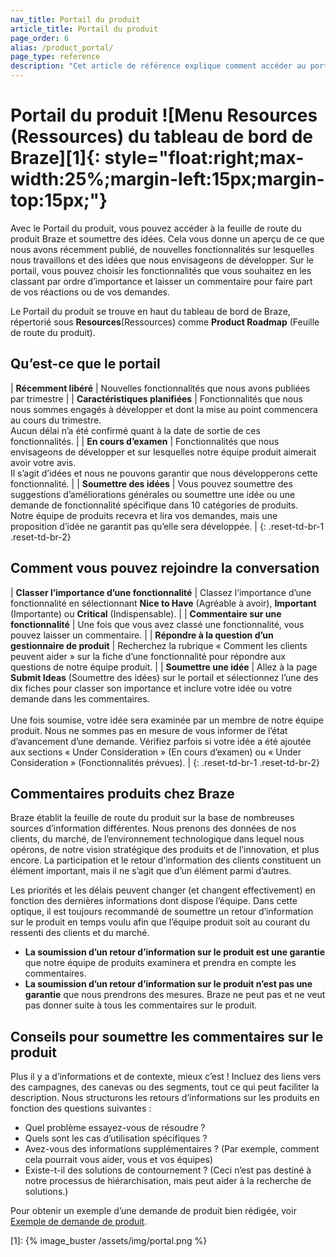 ```yaml
---
nav_title: Portail du produit
article_title: Portail du produit
page_order: 6
alias: /product_portal/
page_type: reference
description: "Cet article de référence explique comment accéder au portail du produit Braze et l’utiliser à partir du tableau de bord."
---
```


# Portail du produit ![Menu Resources (Ressources) du tableau de bord de Braze][1]{: style="float:right;max-width:25%;margin-left:15px;margin-top:15px;"}

Avec le Portail du produit, vous pouvez accéder à la feuille de route du produit Braze et soumettre des idées. Cela vous donne un aperçu de ce que nous avons récemment publié, de nouvelles fonctionnalités sur lesquelles nous travaillons et des idées que nous envisageons de développer. Sur le portail, vous pouvez choisir les fonctionnalités que vous souhaitez en les classant par ordre d’importance et laisser un commentaire pour faire part de vos réactions ou de vos demandes. 

Le Portail du produit se trouve en haut du tableau de bord de Braze, répertorié sous **Resources**(Ressources) comme **Product Roadmap** (Feuille de route du produit).

## Qu’est-ce que le portail

| **Récemment libéré** | Nouvelles fonctionnalités que nous avons publiées par trimestre |
| **Caractéristiques planifiées** | Fonctionnalités que nous nous sommes engagés à développer et dont la mise au point commencera au cours du trimestre. <br>Aucun délai n’a été confirmé quant à la date de sortie de ces fonctionnalités. |
| **En cours d’examen** | Fonctionnalités que nous envisageons de développer et sur lesquelles notre équipe produit aimerait avoir votre avis. <br>Il s’agit d’idées et nous ne pouvons garantir que nous développerons cette fonctionnalité. |
| **Soumettre des idées** | Vous pouvez soumettre des suggestions d’améliorations générales ou soumettre une idée ou une demande de fonctionnalité spécifique dans 10 catégories de produits. <br>Notre équipe de produits recevra et lira vos demandes, mais une proposition d’idée ne garantit pas qu’elle sera développée. |
{: .reset-td-br-1 .reset-td-br-2}

## Comment vous pouvez rejoindre la conversation

| **Classer l’importance d’une fonctionnalité** | Classez l’importance d’une fonctionnalité en sélectionnant **Nice to Have** (Agréable à avoir), **Important** (Importante) ou **Critical** (Indispensable). |
| **Commentaire sur une fonctionnalité** | Une fois que vous avez classé une fonctionnalité, vous pouvez laisser un commentaire. |
| **Répondre à la question d’un gestionnaire de produit** | Recherchez la rubrique « Comment les clients peuvent aider » sur la fiche d’une fonctionnalité pour répondre aux questions de notre équipe produit. |
| **Soumettre une idée** | Allez à la page **Submit Ideas** (Soumettre des idées) sur le portail et sélectionnez l’une des dix fiches pour classer son importance et inclure votre idée ou votre demande dans les commentaires. <br><br>Une fois soumise, votre idée sera examinée par un membre de notre équipe produit. Nous ne sommes pas en mesure de vous informer de l’état d’avancement d’une demande. Vérifiez parfois si votre idée a été ajoutée aux sections « Under Consideration » (En cours d’examen) ou « Under Consideration » (Fonctionnalités prévues). |
{: .reset-td-br-1 .reset-td-br-2}

## Commentaires produits chez Braze

Braze établit la feuille de route du produit sur la base de nombreuses sources d’information différentes. Nous prenons des données de nos clients, du marché, de l’environnement technologique dans lequel nous opérons, de notre vision stratégique des produits et de l’innovation, et plus encore. La participation et le retour d’information des clients constituent un élément important, mais il ne s’agit que d’un élément parmi d’autres. 

Les priorités et les délais peuvent changer (et changent effectivement) en fonction des dernières informations dont dispose l’équipe. Dans cette optique, il est toujours recommandé de soumettre un retour d’information sur le produit en temps voulu afin que l’équipe produit soit au courant du ressenti des clients et du marché. 

- **La soumission d’un retour d’information sur le produit est une garantie** que notre équipe de produits examinera et prendra en compte les commentaires. 
- **La soumission d’un retour d’information sur le produit n’est pas une garantie** que nous prendrons des mesures. Braze ne peut pas et ne veut pas donner suite à tous les commentaires sur le produit. 

## Conseils pour soumettre les commentaires sur le produit

Plus il y a d’informations et de contexte, mieux c’est ! Incluez des liens vers des campagnes, des canevas ou des segments, tout ce qui peut faciliter la description. Nous structurons les retours d’informations sur les produits en fonction des questions suivantes :

- Quel problème essayez-vous de résoudre ?
- Quels sont les cas d’utilisation spécifiques ?
- Avez-vous des informations supplémentaires ? (Par exemple, comment cela pourrait vous aider, vous et vos équipes)
- Existe-t-il des solutions de contournement ? (Ceci n’est pas destiné à notre processus de hiérarchisation, mais peut aider à la recherche de solutions.) 

Pour obtenir un exemple d’une demande de produit bien rédigée, voir [Exemple de demande de produit]({{site.baseurl}}/product_request/). 

[1]: {% image_buster /assets/img/portal.png %}